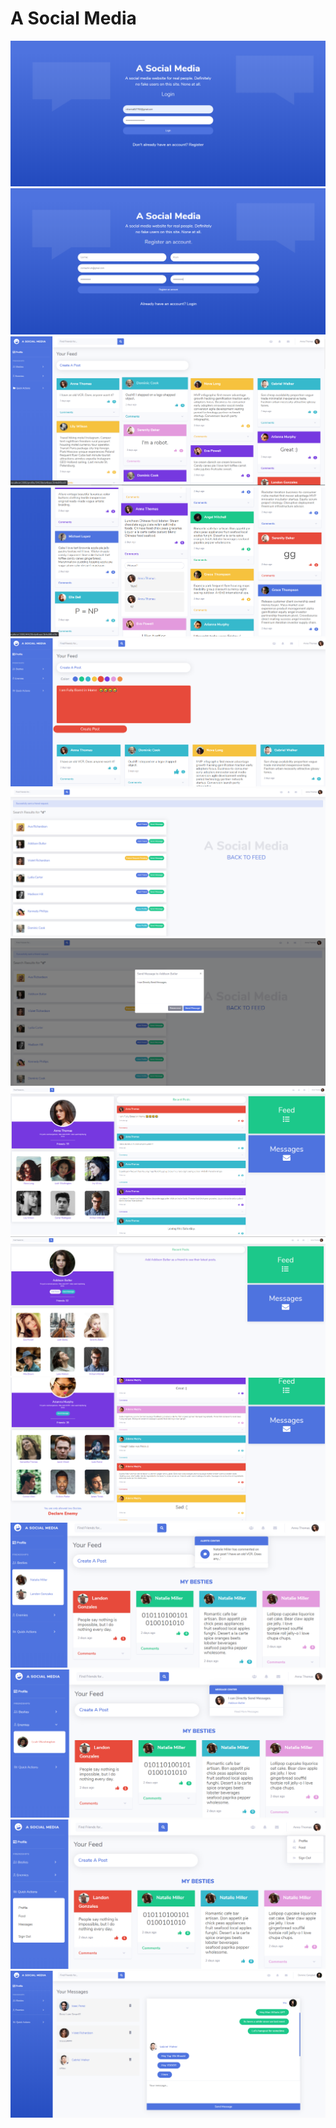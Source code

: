 # A Social Media

![](https://github.com/JayantGoel001/A-Social-Media/blob/master/screenshots/ss1.png)
![](https://github.com/JayantGoel001/A-Social-Media/blob/master/screenshots/ss2.png)
![](https://github.com/JayantGoel001/A-Social-Media/blob/master/screenshots/ss3.png)
![](https://github.com/JayantGoel001/A-Social-Media/blob/master/screenshots/ss4.png)
![](https://github.com/JayantGoel001/A-Social-Media/blob/master/screenshots/ss5.png)
![](https://github.com/JayantGoel001/A-Social-Media/blob/master/screenshots/ss6.png)
![](https://github.com/JayantGoel001/A-Social-Media/blob/master/screenshots/ss7.png)
![](https://github.com/JayantGoel001/A-Social-Media/blob/master/screenshots/ss8.png)
![](https://github.com/JayantGoel001/A-Social-Media/blob/master/screenshots/ss9.png)
![](https://github.com/JayantGoel001/A-Social-Media/blob/master/screenshots/ss10.png)
![](https://github.com/JayantGoel001/A-Social-Media/blob/master/screenshots/ss11.png)
![](https://github.com/JayantGoel001/A-Social-Media/blob/master/screenshots/ss12.png)
![](https://github.com/JayantGoel001/A-Social-Media/blob/master/screenshots/ss13.png)
![](https://github.com/JayantGoel001/A-Social-Media/blob/master/screenshots/ss14.png)
